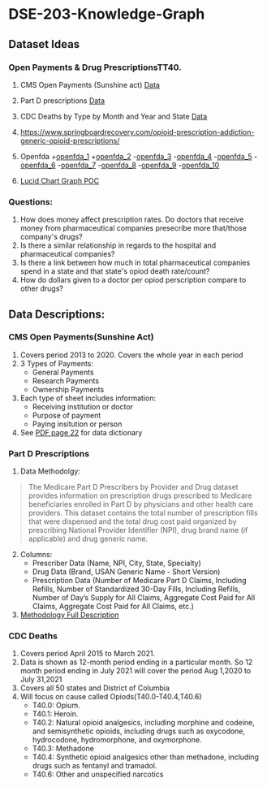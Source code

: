 # DSE-203-Knowledge-Graph

## Dataset Ideas
### Open Payments & Drug PrescriptionsTT40.
1. CMS Open Payments (Sunshine act) [Data](https://openpaymentsdata.cms.gov/datasets?sort=modified)
2. Part D prescriptions [Data](https://data.cms.gov/provider-summary-by-type-of-service/medicare-part-d-prescribers/medicare-part-d-prescribers-by-provider-and-drug/data/2019)
3. CDC Deaths by Type by Month and Year and State [Data](https://data.cdc.gov/NCHS/VSRR-Provisional-Drug-Overdose-Death-Counts/xkb8-kh2a/)
4. https://www.springboardrecovery.com/opioid-prescription-addiction-generic-opioid-prescriptions/
5. Openfda
+[openfda_1](https://download.open.fda.gov/drug/label/drug-label-0001-of-0010.json.zip)
+[openfda_2](https://download.open.fda.gov/drug/label/drug-label-0002-of-0010.json.zip)
-[openfda_3](https://download.open.fda.gov/drug/label/drug-label-0003-of-0010.json.zip)
-[openfda_4](https://download.open.fda.gov/drug/label/drug-label-0004-of-0010.json.zip)
-[openfda_5](https://download.open.fda.gov/drug/label/drug-label-0005-of-0010.json.zip)
-[openfda_6](https://download.open.fda.gov/drug/label/drug-label-0006-of-0010.json.zip)
-[openfda_7](https://download.open.fda.gov/drug/label/drug-label-0007-of-0010.json.zip)
-[openfda_8](https://download.open.fda.gov/drug/label/drug-label-0008-of-0010.json.zip)
-[openfda_9](https://download.open.fda.gov/drug/label/drug-label-0009-of-0010.json.zip)
-[openfda_10](https://download.open.fda.gov/drug/label/drug-label-0010-of-0010.json.zip)
   
   
   
9. [Lucid Chart Graph POC](https://lucid.app/lucidchart/e4d591c7-a579-4043-903f-c08cebcb67b1/edit?viewport_loc=-11%2C-11%2C1571%2C876%2C0_0&invitationId=inv_f837e136-888d-478a-a245-304858e2eff7)

### Questions:
1. How does money affect prescription rates. Do doctors that receive money from pharmaceutical companies presecribe more that/those company's drugs?
2. Is there a similar relationship in regards to the hospital and pharmaceutical companies?
3. Is there a link between how much in total pharmaceutical companies spend in a state and that state's opiod death rate/count?
4. How do dollars given to a doctor per opiod perscription compare to other drugs?

## Data Descriptions:

### CMS Open Payments(Sunshine Act)
1. Covers period 2013 to 2020. Covers the whole year in each period
2. 3 Types of Payments:
   - General Payments
   - Research Payments
   - Ownership Payments
3. Each type of sheet includes information:
   - Receiving institution or doctor
   - Purpose of payment
   - Paying insitution or person
4. See [PDF page 22](https://www.cms.gov/OpenPayments/Downloads/OpenPaymentsDataDictionary.pdf) for data dictionary
### Part D Prescriptions
1. Data Methodolgy:
>The Medicare Part D Prescribers by Provider and Drug dataset provides information on prescription drugs prescribed to Medicare beneficiaries enrolled in Part D by physicians and other health care providers. This dataset contains the total number of prescription fills that were dispensed and the total drug cost paid organized by prescribing National Provider Identifier (NPI), drug brand name (if applicable) and drug generic name.
2. Columns:
   - Prescriber Data (Name, NPI, City, State, Specialty)
   - Drug Data (Brand, USAN Generic Name - Short Version)
   - Prescription Data (Number of Medicare Part D Claims, Including Refills, Number of Standardized 30-Day Fills, Including Refills, Number of Day’s Supply for All Claims, Aggregate Cost Paid for All Claims, Aggregate Cost Paid for All Claims, etc.)
3. [Methodology Full Description](https://data.cms.gov/resources/medicare-part-d-prescribers-by-provider-and-drug-data-dictionary)


### CDC Deaths
1. Covers period April 2015 to March 2021.
2. Data is shown as 12-month period ending in a particular month. So 12 month period ending in July 2021 will cover the period Aug 1,2020 to July 31,2021
3. Covers all 50 states and District of Columbia
4. Will focus on cause called Opiods(T40.0-T40.4,T40.6)
   - T40.0: Opium.
   - T40.1: Heroin.
   - T40.2: Natural opioid analgesics, including morphine and codeine, and semisynthetic opioids, including drugs such as oxycodone, hydrocodone, hydromorphone, and oxymorphone.
   - T40.3: Methadone
   - T40.4: Synthetic opioid analgesics other than methadone, including drugs such as fentanyl and tramadol.
   - T40.6: Other and unspecified narcotics

